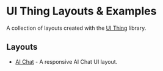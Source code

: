 # UI Thing Layouts & Examples

A collection of layouts created with the [UI Thing](https://ui-thing.behonbaker.com/getting-started/introduction) library.

## Layouts

- [AI Chat](https://ai-chat-ui.behonbaker.com) - A responsive AI Chat UI layout.
